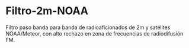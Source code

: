# Filtro-2m-NOAA

Filtro paso banda para banda de radioaficionados de 2m y satélites NOAA/Meteor, con alto rechazo en zona de frecuencias de radiodifusión FM.